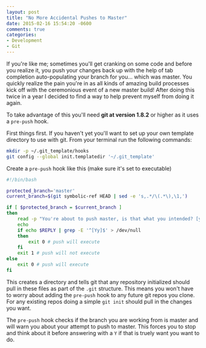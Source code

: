 ```yaml
---
layout: post
title: "No More Accidental Pushes to Master"
date: 2015-02-16 15:54:20 -0600
comments: true
categories: 
- Development
- Git
---
```

If you're like me; sometimes you'll get cranking on some code and before you
realize it, you push your changes back up with the help of tab completion
auto-populating your branch for you... which was master.  You quickly realize
the pain you're in as all kinds of amazing build processes kick off with the
ceremonious event of a new master build!  After doing this twice in a year I
decided to find a way to help prevent myself from doing it again.

<!-- more -->

To take advantage of this you'll need **git at version 1.8.2** or higher as it
uses a `pre-push` hook.

First things first.  If you haven't yet you'll want to set up your own template
directory to use with git.  From your terminal run the following commands:

``` bash
mkdir -p ~/.git_template/hooks
git config --global init.templatedir '~/.git_template'
```

Create a `pre-push` hook like this (make sure it's set to executable)
``` bash ~/.git_template/hooks/pre-push
#!/bin/bash

protected_branch='master'  
current_branch=$(git symbolic-ref HEAD | sed -e 's,.*/\(.*\),\1,')

if [ $protected_branch = $current_branch ]  
then  
    read -p "You're about to push master, is that what you intended? [y|n] " -n 1 -r < /dev/tty
    echo
    if echo $REPLY | grep -E '^[Yy]$' > /dev/null
    then
        exit 0 # push will execute
    fi
    exit 1 # push will not execute
else  
    exit 0 # push will execute
fi  
```

This creates a directory and tells git that any repository initialized should
pull in these files as part of the `.git` structure.  This means you won't have
to worry about adding the `pre-push` hook to any future git repos you clone.
For any existing repos doing a simple `git init` should pull in the changes you
want.

The `pre-push` hook checks if the branch you are working from is master and will
warn you about your attempt to push to master.  This forces you to stop and
think about it before answering with a `Y` if that is truely want you want to
do.
